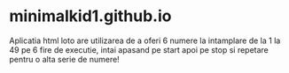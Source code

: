 # minimalkid1.github.io
Aplicatia html loto are utilizarea de a oferi 6 numere la intamplare de la 1 la 49 pe 6 fire de executie, intai apasand pe start apoi pe stop si repetare pentru o alta serie de numere!
